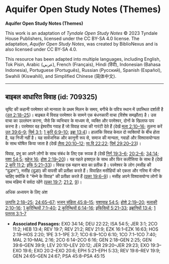 # Aquifer Open Study Notes (Themes)

**Aquifer Open Study Notes (Themes)**

This work is an adaptation of *Tyndale Open Study Notes* © 2023 Tyndale House Publishers, licensed under the CC BY\-SA 4\.0 license. The adaptation, *Aquifer Open Study Notes*, was created by BiblioNexus and is also licensed under CC BY\-SA 4\.0\.

This resource has been adapted into multiple languages, including English, Tok Pisin, Arabic (عربي), French (Français), Hindi (हिंदी), Indonesian (Bahasa Indonesia), Portuguese (Português), Russian (Русский), Spanish (Español), Swahili (Kiswahili), and Simplified Chinese (简体中文).



--------------------------------

## बाइबल आधारित विवाह (id: 709325)

सृष्टि की कहानी परमेश्वर को मानवता के प्रथम मिलन के समय, बगीचे के पवित्र स्थान में उपस्थित दर्शाती है ([उत 2:18–25](https://ref.ly/Gen2:18-Gen2:25))। बाइबल में विवाह परमेश्वर के सामने एक बंधनकारी वाचा (विशेष समझौता) है। उस वाचा का उल्लंघन करना, जैसे कि व्यभिचार के माध्यम से, व्यक्ति और परमेश्वर, दोनों के खिलाफ पाप करना है। परमेश्वर वह ईश्वरीय गवाह हैं जो विवाह वाचा की गारंटी देते हैं (देखें [मला 2:10–16](https://ref.ly/Mal2:10-Mal2:16); तुलना करें [उत 39:6–9](https://ref.ly/Gen39:6-Gen39:9); [यिर्म 3:1](https://ref.ly/Jer3:1); [1 कुरि 6:9–10](https://ref.ly/1Cor6:9-1Cor6:10); [इब्रा 13:4](https://ref.ly/Heb13:4))। हालांकि विवाह केवल दो व्यक्तियों के बीच होता है, यह निजी नहीं है। यह सार्वजनिक और कानूनी रूप से, समाज की मान्यता, गवाहों और विश्वासयोग्यता के साथ घोषित किया जाता है (देखें [लैव्य 20:10–12](https://ref.ly/Lev20:10-Lev20:12); [व्य.वि 22:22](https://ref.ly/Deut22:22); [यिर्म 29:20–23](https://ref.ly/Jer29:20-Jer29:23))।

विवाह, प्रभु का अपने लोगों के साथ संबंध के लिए एक रूपक है (देखें [निर्ग 19:3–6](https://ref.ly/Exod19:3-Exod19:6); [20:2–6](https://ref.ly/Exod20:2-Exod20:6); [34:14](https://ref.ly/Exod34:14); [यशा 54:5](https://ref.ly/Isa54:5); [यहेज 16](https://ref.ly/Ezek16:1-Ezek16:63); [होश 2:19–20](https://ref.ly/Hos2:19-Hos2:20))। यह पहले इस्राएल के साथ और फिर कलीसिया के साथ है (देखें [2 कुरि 11:2](https://ref.ly/2Cor11:2); [इफि 5:21–33](https://ref.ly/Eph5:21-Eph5:33))। विवाह एक महान बात का प्रतीक है। परमेश्वर के लोग (मसीह की “दुल्हन”), मसीह (दूल्हा) की वापसी की प्रतीक्षा करते हैं। विवाहित मसीहियों को एकता और गरिमा में जीना चाहिए क्योंकि वे "मेम्ने के विवाह" की प्रतीक्षा करते हैं ([प्रका 19:6–9](https://ref.ly/Rev19:6-Rev19:9))। मसीह अपने विश्वासयोग्य लोगों के साथ महिमा में सर्वदा रहेंगे ([प्रका 19:7](https://ref.ly/Rev19:7); [21:2](https://ref.ly/Rev21:2), [9](https://ref.ly/Rev21:9))।

अधिक अध्ययन के लिए अंश 

[उत्पत्ति 2:18–25](https://ref.ly/Gen2:18-Gen2:25); [24:65–67](https://ref.ly/Gen24:65-Gen24:67); [भजन संहिता 45:8–15](https://ref.ly/Ps45:8-Ps45:15); [यशायाह 54:5](https://ref.ly/Isa54:5); [होशे 2:19–20](https://ref.ly/Hos2:19-Hos2:20); [मलाकी 2:10–16](https://ref.ly/Mal2:10-Mal2:16); [1 कुरिन्थियों 7:1–40](https://ref.ly/1Cor7:1-1Cor7:40); [2 कुरिन्थियों 6:14–16](https://ref.ly/2Cor6:14-2Cor6:16); [इफिसियों 5:21–33](https://ref.ly/Eph5:21-Eph5:33); [इब्रानियों 13:4](https://ref.ly/Heb13:4); [1 पतरस 3:1–7](https://ref.ly/1Pet3:1-1Pet3:7)

* **Associated Passages:** EXO 34:14; DEU 22:22; ISA 54:5; JER 3:1; 2CO 11:2; HEB 13:4; REV 19:7; REV 21:2; REV 21:9; EZK 16:1–EZK 16:63; HOS 2:19–HOS 2:20; 1PE 3:1–1PE 3:7; 1CO 6:9–1CO 6:10; 1CO 7:1–1CO 7:40; MAL 2:10–MAL 2:16; 2CO 6:14–2CO 6:16; GEN 2:18–GEN 2:25; GEN 39:6–GEN 39:9; LEV 20:10–LEV 20:12; JER 29:20–JER 29:23; EXO 19:3–EXO 19:6; EXO 20:2–EXO 20:6; EPH 5:21–EPH 5:33; REV 19:6–REV 19:9; GEN 24:65–GEN 24:67; PSA 45:8–PSA 45:15


